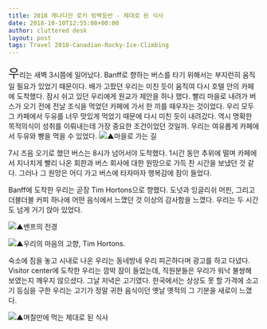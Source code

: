 ```yaml
---
title: 2018 캐나디안 로키 빙벽등반 - 제대로 된 식사
date: 2018-10-10T12:55:08+00:00
author: cluttered desk
layout: post
tags: Travel 2018-Canadian-Rocky-Ice-Climbing
---
```


<span style="font-size:24px;">우</span>리는 새벽 3시쯤에 일어났다. Banff로 향하는 버스를 타기 위해서는 부지런히 움직일 필요가 있었기 때문이다. 배가 고팠던 우리는 미친 듯이 움직여 다시 호텔 안의 카페에 도착했다. 잠시 쉬고 있던 우리에게 원교가 제안을 하나 했다. 빨리 마을로 내려가 버스가 오기 전에 전날 조식을 먹었던 카페에 가서 한 끼를 때우자는 것이었다. 우리 모두 그 카페에서 두유를 너무 맛있게 먹었기 때문에 다시 미친 듯이 내려갔다. 역시 명확한 목적의식이 성취를 이뤄내는데 가장 중요한 조건이었던 것일까. 우리는 여유롭게 카페에서 두유와 빵을 먹을 수 있었다. ![](https://farm2.staticflickr.com/1927/43403469180_505a9dcef8_k.jpg)▲마을로 가는 길

7시 즈음 오기로 했던 버스는 8시가 넘어서야 도착했다. 1시간 동안 추위에 떨며 카페에서 지나치게 빨리 나온 회한과 버스 회사에 대한 원망으로 가득 찬 시간을 보냈던 것 같다. 그러나 그 원망은 어디 가고 버스에 타자마자 행복감에 잠이 들었다.

Banff에 도착한 우리는 곧장 Tim Hortons으로 향했다. 도넛과 잉글리쉬 머핀, 그리고 더블더블 커피 하나에 어떤 음식에서 느꼈던 것 이상의 감사함을 느꼈다. 우리는 두 시간도 넘게 거기 앉아 있었다. 

![](https://farm2.staticflickr.com/1956/44305565095_e5b7efa0d3_h.jpg)▲밴프의 전경

![](https://farm2.staticflickr.com/1947/43403467350_efeac184c8_h.jpg)▲우리의 마음의 고향, Tim Hortons.

숙소에 짐을 놓고 시내로 나온 우리는 동네방네 우리 피곤하다며 광고를 하고 다녔다. Visitor center에 도착한 우리는 깜박 잠이 들었는데, 직원분들은 우리가 워낙 불쌍해 보였는지 깨우지 않으셨다. 그날 저녁은 고기였다. 한국에서는 상상도 못 할 가격에 소고기 등심을 구한 우리는 고기가 정말 귀한 음식이던 옛날 옛적의 그 기분을 새로이 느꼈다.

![](https://farm2.staticflickr.com/1906/44494707874_04c7230988_k.jpg)▲며칠만에 먹는 제대로 된 식사



